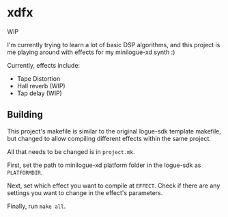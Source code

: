 # xdfx

WIP

I'm currently trying to learn a lot of basic DSP algorithms, 
and this project is me playing around with effects for my minilogue-xd synth :)

Currently, effects include:
- Tape Distortion
- Hall reverb (WIP)
- Tap delay (WIP)

## Building

This project's makefile is similar to the original logue-sdk template makefile, but changed to allow compiling different
effects within the same project.

All that needs to be changed is in `project.mk`.

First, set the path to minilogue-xd platform folder in the logue-sdk as `PLATFORMDIR`.

Next, set which effect you want to compile at `EFFECT`. Check if there are any
settings you want to change in the effect's parameters.

Finally, run `make all`.
